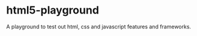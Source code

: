 html5-playground
================

A playground to test out html, css and javascript features and frameworks.